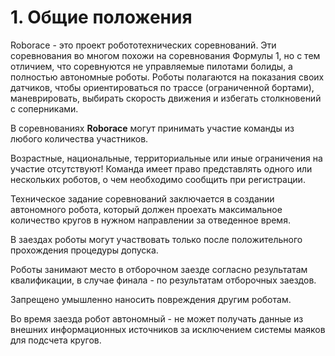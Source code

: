 # 1. Общие положения

Roborace - это проект робототехнических соревнований. Эти соревнования во многом похожи на соревнования Формулы 1, но с тем отличием, что соревнуются не управляемые пилотами болиды, а полностью автономные роботы. Роботы полагаются на показания своих датчиков, чтобы ориентироваться по трассе (ограниченной бортами), маневрировать, выбирать скорость движения и избегать столкновений с соперниками.

В соревнованиях **Roborace** могут принимать участие команды из любого количества участников.

Возрастные, национальные, территориальные или иные ограничения на участие отсутствуют! Команда имеет право представлять одного или нескольких роботов, о чем необходимо сообщить при регистрации.

Техническое задание соревнований заключается в создании автономного робота, который должен проехать максимальное количество кругов в нужном направлении за отведенное время.

В заездах роботы могут участвовать только после положительного прохождения процедуры допуска.

Роботы занимают место в отборочном заезде согласно результатам квалификации, в случае финала - по результатам отборочных заездов.

Запрещено умышленно наносить повреждения другим роботам.

Во время заезда робот автономный - не может получать данные из внешних информационных источников за исключением системы маяков для подсчета кругов.
